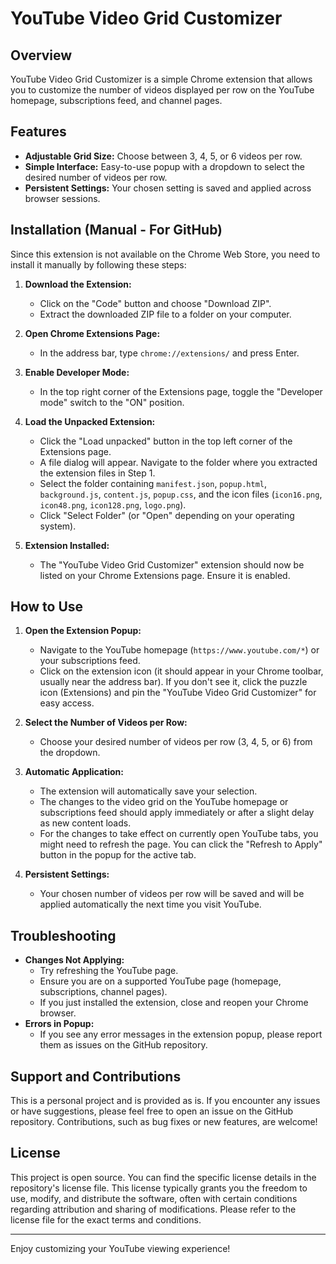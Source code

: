# YouTube Video Grid Customizer

## Overview
YouTube Video Grid Customizer is a simple Chrome extension that allows you to customize the number of videos displayed per row on the YouTube homepage, subscriptions feed, and channel pages. 

## Features
- **Adjustable Grid Size:** Choose between 3, 4, 5, or 6 videos per row.
- **Simple Interface:** Easy-to-use popup with a dropdown to select the desired number of videos per row.
- **Persistent Settings:** Your chosen setting is saved and applied across browser sessions.

## Installation (Manual - For GitHub)
Since this extension is not available on the Chrome Web Store, you need to install it manually by following these steps:

1.  **Download the Extension:**
    - Click on the "Code" button and choose "Download ZIP".
    - Extract the downloaded ZIP file to a folder on your computer. 

2.  **Open Chrome Extensions Page:**
    - In the address bar, type `chrome://extensions/` and press Enter.

3.  **Enable Developer Mode:**
    - In the top right corner of the Extensions page, toggle the "Developer mode" switch to the "ON" position.

4.  **Load the Unpacked Extension:**
    - Click the "Load unpacked" button in the top left corner of the Extensions page.
    - A file dialog will appear. Navigate to the folder where you extracted the extension files in Step 1.
    - Select the folder containing `manifest.json`, `popup.html`, `background.js`, `content.js`, `popup.css`, and the icon files (`icon16.png`, `icon48.png`, `icon128.png`, `logo.png`).
    - Click "Select Folder" (or "Open" depending on your operating system).

5.  **Extension Installed:**
    - The "YouTube Video Grid Customizer" extension should now be listed on your Chrome Extensions page. Ensure it is enabled.

## How to Use

1.  **Open the Extension Popup:**
    - Navigate to the YouTube homepage (`https://www.youtube.com/*`) or your subscriptions feed.
    - Click on the extension icon (it should appear in your Chrome toolbar, usually near the address bar). If you don't see it, click the puzzle icon (Extensions) and pin the "YouTube Video Grid Customizer" for easy access.

2.  **Select the Number of Videos per Row:**
    - Choose your desired number of videos per row (3, 4, 5, or 6) from the dropdown.

3.  **Automatic Application:**
    - The extension will automatically save your selection.
    - The changes to the video grid on the YouTube homepage or subscriptions feed should apply immediately or after a slight delay as new content loads.
    - For the changes to take effect on currently open YouTube tabs, you might need to refresh the page. You can click the "Refresh to Apply" button in the popup for the active tab.

4.  **Persistent Settings:**
    - Your chosen number of videos per row will be saved and will be applied automatically the next time you visit YouTube.

## Troubleshooting
- **Changes Not Applying:**
  - Try refreshing the YouTube page.
  - Ensure you are on a supported YouTube page (homepage, subscriptions, channel pages).
  - If you just installed the extension, close and reopen your Chrome browser.
- **Errors in Popup:** 
  - If you see any error messages in the extension popup, please report them as issues on the GitHub repository.

## Support and Contributions
This is a personal project and is provided as is. If you encounter any issues or have suggestions, please feel free to open an issue on the GitHub repository. Contributions, such as bug fixes or new features, are welcome!

## License
This project is open source. You can find the specific license details in the repository's license file. This license typically grants you the freedom to use, modify, and distribute the software, often with certain conditions regarding attribution and sharing of modifications. Please refer to the license file for the exact terms and conditions.

---

Enjoy customizing your YouTube viewing experience!
